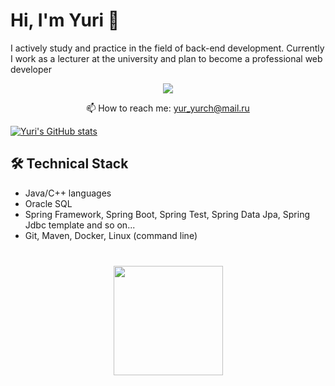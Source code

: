 # Hi, I'm Yuri 👋
I actively study and practice in the field of back-end development. Currently I work as a lecturer at the university and plan to become a professional web developer

<p align='center'>
   <a href="https://t.me/Achitheus">
       <img src="https://img.shields.io/badge/Telegram-2CA5E0?style=for-the-badge&logo=telegram&logoColor=white"/>
   </a>
</p>
<p align='center'>
   📫 How to reach me: <a href='mailto:yur_yurch@mail.ru'>yur_yurch@mail.ru</a>
</p>


[![Yuri's GitHub stats](https://github-readme-stats.vercel.app/api?username=Achitheus&show_icons=true&include_all_commits=true&count_private=true)](https://github.com/anuraghazra/github-readme-stats)


## 🛠 Technical Stack
*   Java/C++ languages
*   Oracle SQL
*   Spring Framework, Spring Boot, Spring Test, Spring Data Jpa, Spring Jdbc template and so on...
*   Git, Maven, Docker, Linux (command line)

<div align="center" style="margin: 40px 0">
   <a href="https://github.com/Achitheus/github-profile-views-counter">
       <img width="175px" src="https://komarev.com/ghpvc/?username=Achitheus&color=DE002D">
   </a>
</div>
